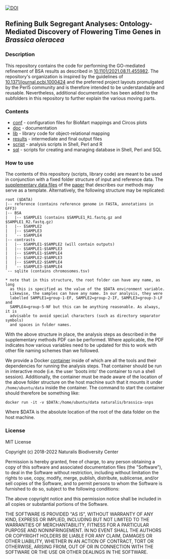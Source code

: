 [![DOI](https://zenodo.org/badge/DOI/10.5281/zenodo.5211375.svg)](https://doi.org/10.5281/zenodo.5211375)

Refining Bulk Segregant Analyses: Ontology-Mediated Discovery of Flowering Time Genes in _Brassica oleracea_
------------------------------------------------------------------------------------------------------------

### Description

This repository contains the code for performing the GO-mediated refinement of BSA results
as described in [10.1101/2021.08.11.455982](https://doi.org/10.1101/2021.08.11.455982).
The repository's organization is inspired by the guidelines of 
[10.1371/journal.pcbi.1000424](https://doi.org/10.1371/journal.pcbi.1000424) and the 
preferred project layouts promulgated by the Perl5 community and is therefore
intended to be understandable and reusable. Nevertheless, additional documentation has been
added to the subfolders in this repository to further explain the various moving parts.

### Contents

- [conf](conf) - configuration files for BioMart mappings and Circos plots
- [doc](doc) - documentation
- [lib](lib) - library code for object-relational mapping
- [results](results) - intermediate and final output files
- [script](script) - analysis scripts in Shell, Perl and R
- [sql](sql) - scripts for creating and managing database in Shell, Perl and SQL

### How to use

The contents of this repository (scripts, library code) are meant to be used in
conjunction with a fixed folder structure of input and reference data. The
[supplementary data files](https://doi.org/10.5281/zenodo.3402201) of the 
[paper](https://doi.org/10.1101/2021.08.11.455982) that describes our methods may 
serve as a template. Alternatively, the following structure may be replicated:

    root ($DATA)
    |-- reference (contains reference genome in FASTA, annotations in GFF3)
    |-- BSA 
    |   |-- $SAMPLE1 (contains $SAMPLE1_R1.fastq.gz and $SAMPLE1_R2.fastq.gz)
    |   |-- $SAMPLE2
    |   |-- $SAMPLE3
    |   `-- $SAMPLE4
    |-- contrasts
    |   |-- $SAMPLE1-$SAMPLE2 (will contain outputs)
    |   |-- $SAMPLE1-$SAMPLE3
    |   |-- $SAMPLE1-$SAMPLE4
    |   |-- $SAMPLE2-$SAMPLE3
    |   |-- $SAMPLE2-$SAMPLE4
    |   `-- $SAMPLE3-$SAMPLE4
    `-- sqlite (contains chromosomes.tsv)

    * note that in this structure, the root folder can have any name, as long
      as this is specified as the value of the $DATA environment variable.
      Likewise, the samples can have any name. In our analysis, they were 
      labelled SAMPLE1=group-1-EF, SAMPLE2=group-2-IF, SAMPLE3=group-3-LF and 
      SAMPLE4=group-5-NF but this can be anything reasonable. As always, it is 
      advisable to avoid special characters (such as directory separator symbols)       
      and spaces in folder names.      

With the above structure in place, the analysis steps as described in the 
supplementary methods PDF can be performed. Where applicable, the PDF 
indicates how various variables need to be updated for this to work with
other file naming schemes than we followed.

We provide a Docker [container](https://hub.docker.com/r/naturalis/brassica-snps) 
inside of which are all the tools and their dependencies for running the analysis 
steps. That container should be run in interactive mode (i.e. the user 'boots into' 
the container to run a shell session). Additionally, the container must be made
aware of the location of the above folder structure on the host machine such that
it mounts it under `/home/ubuntu/data` inside the container. The command to start
the container should therefore be something like:

    docker run -it -v $DATA:/home/ubuntu/data naturalis/brassica-snps

Where $DATA is the absolute location of the root of the data folder on the host
machine.

### License

MIT License

Copyright (c) 2018-2022 Naturalis Biodiversity Center

Permission is hereby granted, free of charge, to any person obtaining a copy
of this software and associated documentation files (the "Software"), to deal
in the Software without restriction, including without limitation the rights
to use, copy, modify, merge, publish, distribute, sublicense, and/or sell
copies of the Software, and to permit persons to whom the Software is
furnished to do so, subject to the following conditions:

The above copyright notice and this permission notice shall be included in all
copies or substantial portions of the Software.

THE SOFTWARE IS PROVIDED "AS IS", WITHOUT WARRANTY OF ANY KIND, EXPRESS OR
IMPLIED, INCLUDING BUT NOT LIMITED TO THE WARRANTIES OF MERCHANTABILITY,
FITNESS FOR A PARTICULAR PURPOSE AND NONINFRINGEMENT. IN NO EVENT SHALL THE
AUTHORS OR COPYRIGHT HOLDERS BE LIABLE FOR ANY CLAIM, DAMAGES OR OTHER
LIABILITY, WHETHER IN AN ACTION OF CONTRACT, TORT OR OTHERWISE, ARISING FROM,
OUT OF OR IN CONNECTION WITH THE SOFTWARE OR THE USE OR OTHER DEALINGS IN THE
SOFTWARE.
